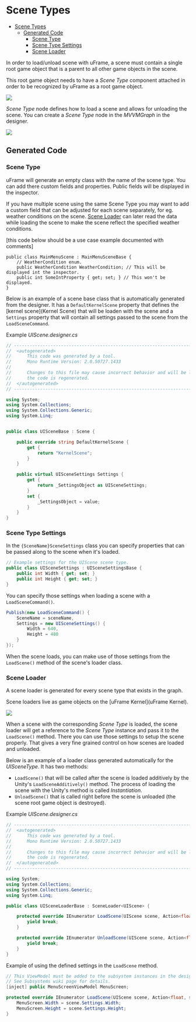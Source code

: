 # Scene Types

- [Scene Types](#scene-types)
	- [Generated Code](#generated-code)
		- [Scene Type](#scene-type)
		- [Scene Type Settings](#scene-type-settings)
		- [Scene Loader](#scene-loader)

In order to load/unload scene with uFrame, a scene must contain a single root game object that is a parent to all other game objects in the scene.

This root game object needs to have a _Scene Type_ component attached in order to be recognized by uFrame as a root game object.

![](https://dl.dropboxusercontent.com/u/75445779/uFrame_wiki/Screenshot_101.png)

_Scene Type_ node defines how to load a scene and allows for unloading the scene. You can create a _Scene Type_ node in the _MVVMGraph_ in the designer.

![](https://dl.dropboxusercontent.com/u/75445779/uFrame_wiki/Screenshot_102.png)

## Generated Code

### Scene Type

uFrame will generate an empty class with the name of the scene type. You can add there custom fields and properties. Public fields will be displayed in the inspector.

If you have multiple scene using the same Scene Type you may want to add a custom field that can be adjusted for each scene separately, for eg. weather conditions on the scene. [Scene Loader](scene-loader.md) can later read the data while loading the scene to make the scene reflect the specified weather conditions.

[this code below should be a use case example documented with comments]
```
public class MainMenuScene : MainMenuSceneBase {
    // WeatherCondition enum.
    public WeatherCondition WeatherCondition; // This will be displayed int the inspector.
    public int SomeIntProperty { get; set; } // This won't be displayed.
}
```

Below is an example of a scene base class that is automatically generated from the designer. It has a `DefaultKernelScene` property that defines the [kernel scene](Kernel Scene) that will be loaden with the scene and a `Settings` property that will contain all settings passed to the scene from the `LoadSceneCommand`.

Example _UIScene.designer.cs_

```csharp
// ------------------------------------------------------------------------------
//  <autogenerated>
//      This code was generated by a tool.
//      Mono Runtime Version: 2.0.50727.1433
//
//      Changes to this file may cause incorrect behavior and will be lost if
//      the code is regenerated.
//  </autogenerated>
// ------------------------------------------------------------------------------

using System;
using System.Collections;
using System.Collections.Generic;
using System.Linq;


public class UISceneBase : Scene {

    public override string DefaultKernelScene {
        get {
            return "KernelScene";
        }
    }

    public virtual UISceneSettings Settings {
        get {
            return _SettingsObject as UISceneSettings;
        }
        set {
            _SettingsObject = value;
        }
    }
}
```

### Scene Type Settings

In the `{SceneName}SceneSettings` class you can specify properties that can be passed along to the scene when it's loaded.

```csharp
// Example settings for the UIScene scene type.
public class UISceneSettings : UISceneSettingsBase {
    public int Width { get; set; }
    public int Height { get; set; }
}
```

You can specify those settings when loading a scene with a `LoadSceneCommand()`.

```csharp
Publish(new LoadSceneCommand() {
    SceneName = sceneName,
    Settings = new UISceneSettings() {
        Width = 640,
        Height = 480
    }
});
```

When the scene loads, you can make use of those settings from the `LoadScene()` method of the scene's loader class.

### Scene Loader

A scene loader is generated for every scene type that exists in the graph.

Scene loaders live as game objects on the [uFrame Kernel](uFrame Kernel).

![](https://dl.dropboxusercontent.com/u/75445779/uFrame_wiki/Screenshot_103.png)

When a scene with the corresponding _Scene Type_ is loaded, the scene loader will get a reference to the _Scene Type_ instance and pass it to the `LoadScene()` method. There you can use those settings to setup the scene properly. That gives a very fine grained control on how scenes are loaded and unloaded.

Below is an example of a loader class generated automatically for the _UISceneType_. It has two methods:

* `LoadScene()` that will be called after the scene is loaded additively by the Unity's `LoadSceneAdditively()` method. The process of loading the scene with the Unity's method is called _Instantiation_.
* `UnloadScene()` that is called right before the scene is unloaded (the scene root game object is destroyed).

Example _UIScene.designer.cs_

```csharp
// ------------------------------------------------------------------------------
//  <autogenerated>
//      This code was generated by a tool.
//      Mono Runtime Version: 2.0.50727.1433
//
//      Changes to this file may cause incorrect behavior and will be lost if
//      the code is regenerated.
//  </autogenerated>
// ------------------------------------------------------------------------------

using System;
using System.Collections;
using System.Collections.Generic;
using System.Linq;

public class UISceneLoaderBase : SceneLoader<UIScene> {

    protected override IEnumerator LoadScene(UIScene scene, Action<float, string> progressDelegate) {
        yield break;
    }

    protected override IEnumerator UnloadScene(UIScene scene, Action<float, string> progressDelegate) {
        yield break;
    }
}
```

Example of using the defined settings in the `LoadScene` method.

```csharp
// This ViewModel must be added to the subsystem instances in the designer.
// See Subsystems wiki page for details.
[inject] public MenuScreenViewModel MenuScreen;

protected override IEnumerator LoadScene(UIScene scene, Action<float, string> progressDelegate) {
    MenuScreen.Width = scene.Settings.Width;
    MenuScreen.Height = scene.Settings.Height;
}
```

